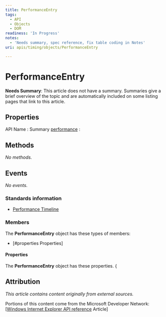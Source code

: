 ```yaml
---
title: PerformanceEntry
tags:
  - API
  - Objects
  - DOM
readiness: 'In Progress'
notes:
  - 'Needs summary, spec reference, fix table coding in Notes'
uri: apis/timing/objects/PerformanceEntry

---
```

# PerformanceEntry

**Needs Summary**: This article does not have a summary. Summaries give a brief overview of the topic and are automatically included on some listing pages that link to this article.

## Properties

API Name
:   Summary
[performance](/apis/timing/properties/performance)
:

## Methods

*No methods.*

## Events

*No events.*

### Standards information

-   [Performance Timeline](http://go.microsoft.com/fwlink/p/?linkid=257685)

### Members

The **PerformanceEntry** object has these types of members:

-   [\#properties Properties]

#### Properties

The **PerformanceEntry** object has these properties. {

## Attribution

*This article contains content originally from external sources.*

Portions of this content come from the Microsoft Developer Network: [[Windows Internet Explorer API reference](http://msdn.microsoft.com/en-us/library/ie/hh828809%28v=vs.85%29.aspx) Article]

